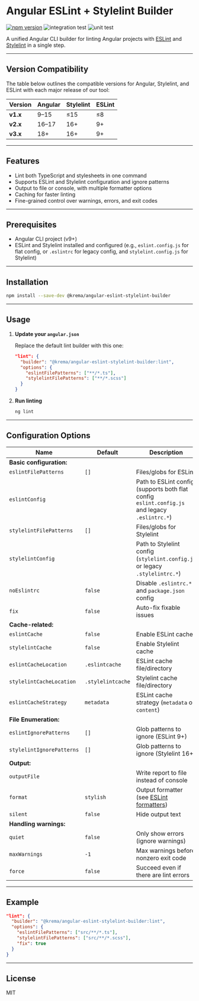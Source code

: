 # Angular ESLint + Stylelint Builder

[![npm version](https://badge.fury.io/js/@krema%2Fangular-eslint-stylelint-builder.svg?icon=si%3Anpm)](https://badge.fury.io/js/@krema%2Fangular-eslint-stylelint-builder)
![integration test](https://github.com/krema/angular-eslint-stylelint-builder/actions/workflows/integration-test.yml/badge.svg)
![unit test](https://github.com/krema/angular-eslint-stylelint-builder/actions/workflows/unit-test.yml/badge.svg)

A unified Angular CLI builder for linting Angular projects with [ESLint](https://eslint.org/) and [Stylelint](https://stylelint.io/) in a single step.

---

## Version Compatibility

The table below outlines the compatible versions for Angular, Stylelint, and ESLint with each major release of our tool:

| Version | Angular     | Stylelint | ESLint |
| :------ | :---------- | :-------- | :----- |
| **v1.x** | 9–15        | ≤15       | ≤8     |
| **v2.x** | 16–17       | 16+       | 9+     |
| **v3.x** | 18+         | 16+       | 9+     |

---

## Features

- Lint both TypeScript and stylesheets in one command
- Supports ESLint and Stylelint configuration and ignore patterns
- Output to file or console, with multiple formatter options
- Caching for faster linting
- Fine-grained control over warnings, errors, and exit codes

---

## Prerequisites

- Angular CLI project (v9+)
- ESLint and Stylelint installed and configured (e.g., `eslint.config.js` for flat config, or `.eslintrc` for legacy config, and `stylelint.config.js` for Stylelint)

---

## Installation

```bash
npm install --save-dev @krema/angular-eslint-stylelint-builder
```

---

## Usage

1. **Update your `angular.json`**

   Replace the default lint builder with this one:

   ```json
   "lint": {
     "builder": "@krema/angular-eslint-stylelint-builder:lint",
     "options": {
       "eslintFilePatterns": ["**/*.ts"],
       "stylelintFilePatterns": ["**/*.scss"]
     }
   }
   ```

2. **Run linting**

   ```bash
   ng lint
   ```

---

## Configuration Options

| Name                     | Default           | Description                                                                 | Required | Linter    |
|--------------------------|-------------------|-----------------------------------------------------------------------------|----------|-----------|
| **Basic configuration:** |
| `eslintFilePatterns`     | `[]`              | Files/globs for ESLint                                                      | Yes      | eslint    |
| `eslintConfig`           |                   | Path to ESLint config (supports both flat config `eslint.config.js` and legacy `.eslintrc.*`) | No       | eslint    |
| `stylelintFilePatterns`  | `[]`              | Files/globs for Stylelint                                                   | Yes      | stylelint |
| `stylelintConfig`        |                   | Path to Stylelint config (`stylelint.config.js` or legacy `.stylelintrc.*`)  | No       | stylelint |
| `noEslintrc`             | `false`           | Disable `.eslintrc.*` and `package.json` config                             | No       | eslint    |
| `fix`                    | `false`           | Auto-fix fixable issues                                                     | No       | both      |
| **Cache-related:**       |
| `eslintCache`            | `false`           | Enable ESLint cache                                                         | No       | eslint    |
| `stylelintCache`         | `false`           | Enable Stylelint cache                                                      | No       | stylelint |
| `eslintCacheLocation`    | `.eslintcache`    | ESLint cache file/directory                                                 | No       | eslint    |
| `stylelintCacheLocation` | `.stylelintcache` | Stylelint cache file/directory                                              | No       | stylelint |
| `eslintCacheStrategy`    | `metadata`        | ESLint cache strategy (`metadata` or `content`)                             | No       | eslint    |
| **File Enumeration:**    |
| `eslintIgnorePatterns`   | `[]`              | Glob patterns to ignore (ESLint 9+)                                         | No       | eslint    |
| `stylelintIgnorePatterns`| `[]`              | Glob patterns to ignore (Stylelint 16+)                                     | No       | stylelint |
| **Output:**              |
| `outputFile`             |                   | Write report to file instead of console                                     | No       | both      |
| `format`                 | `stylish`         | Output formatter (see [ESLint formatters](https://eslint.org/docs/user-guide/formatters/)) | No | both |
| `silent`                 | `false`           | Hide output text                                                            | No       | both      |
| **Handling warnings:**   |
| `quiet`                  | `false`           | Only show errors (ignore warnings)                                          | No       | both      |
| `maxWarnings`            | `-1`              | Max warnings before nonzero exit code                                       | No       | both      |
| `force`                  | `false`           | Succeed even if there are lint errors                                       | No       | both      |

---

## Example

```json
"lint": {
  "builder": "@krema/angular-eslint-stylelint-builder:lint",
  "options": {
    "eslintFilePatterns": ["src/**/*.ts"],
    "stylelintFilePatterns": ["src/**/*.scss"],
    "fix": true
  }
}
```

---

## License

MIT
